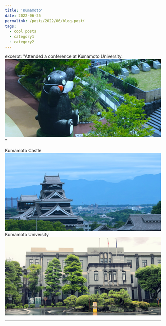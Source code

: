 ```yaml
---
title: 'Kumamoto'
date: 2022-06-25
permalink: /posts/2022/06/blog-post/
tags:
  - cool posts
  - category1
  - category2
---
```


excerpt: "Attended a conference at Kumamoto University.<br/><img src='/images/sp005.JPG'>" 

Kumamoto Castle<br/><img src='/images/sp004.JPG'>
Kumamoto University<br/><img src='/images/sp006.JPG'>

------
